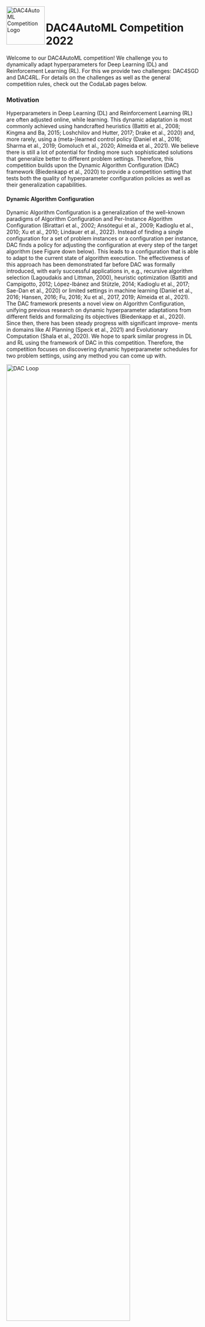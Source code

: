 <img align="left" width="100" src="logo.png" alt="DAC4AutoML Competition Logo">

# DAC4AutoML Competition 2022

Welcome to our DAC4AutoML competition! We challenge you to dynamically adapt hyperparameters for Deep Learning (DL) and Reinforcement Learning (RL). For this we provide two challenges: DAC4SGD and DAC4RL. For details on the challenges as well as the general competition rules, check out the CodaLab pages below.

### Motivation

Hyperparameters in Deep Learning (DL) and Reinforcement Learning (RL) are often adjusted online, while learning. This dynamic adaptation is most commonly achieved using handcrafted heuristics (Battiti et al., 2008; Kingma and Ba, 2015; Loshchilov and Hutter, 2017; Drake et al., 2020) and, more rarely, using a (meta-)learned control policy (Daniel et al., 2016; Sharma et al., 2019; Gomoluch et al., 2020; Almeida et al., 2021). We believe there is still a lot of potential for finding more such sophisticated solutions that generalize better to different problem settings. Therefore, this competition builds upon the Dynamic Algorithm Configuration (DAC) framework (Biedenkapp et al., 2020) to provide a competition setting that tests both the quality of hyperparameter configuration policies as well as their generalization capabilities.

#### Dynamic Algorithm Configuration

Dynamic Algorithm Configuration is a generalization of the well-known paradigms of Algorithm Configuration and Per-Instance Algorithm Configuration (Birattari et al., 2002; Ansótegui et al., 2009; Kadioglu et al., 2010; Xu et al., 2010; Lindauer et al., 2022). Instead of finding a single configuration for a set of problem instances or a configuration per instance, DAC finds a policy for adjusting the configuration at every step of the target algorithm (see Figure down below). This leads to a configuration that is able to adapt to the current state of algorithm execution. The effectiveness of this approach has been demonstrated far before DAC was formally introduced, with early successful applications in, e.g., recursive algorithm selection (Lagoudakis and Littman, 2000), heuristic optimization (Battiti and Campigotto, 2012; López-Ibánez and Stützle, 2014; Kadioglu et al., 2017; Sae-Dan et al., 2020) or limited settings in machine learning (Daniel et al., 2016; Hansen, 2016; Fu, 2016; Xu et al., 2017, 2019; Almeida et al., 2021). The DAC framework presents a novel view on Algorithm Configuration, unifying previous research on dynamic hyperparameter adaptations from different fields and formalizing its objectives (Biedenkapp et al., 2020). Since then, there has been steady progress with significant improve- ments in domains like AI Planning (Speck et al., 2021) and Evolutionary Computation (Shala et al., 2020). We hope to spark similar progress in DL and RL using the framework of DAC in this competition. Therefore, the competition focuses on discovering dynamic hyperparameter schedules for two problem settings, using any method you can come up with.

<img align="center" width="80%" src="dacloop.png" alt="DAC Loop">

### Challenge: DAC4SGD

While DAC has been applied to Computer Vision problems before (Daniel et al., 2016; Xu et al., 2017; Almeida et al., 2021), the research thus far has yet to yield practical online hyperparameter adaptation policies. Furthermore, the associated code often has not even been released and the experimental setups have been hard to replicate from the papers alone. In short, the challenge can be described as follows:

- Goal: Dynamically adapt the learning rate of the SGD optimizer
- Based on the extended version of the SGDBenchmark included in DACBench.
- Provided baselines: Static learning rate, cosine annealing (Loshchilov and Hutter, 2017), reduce learning rate on pleateu (Pytorch; Paszke et al., 2019) and a basic RL agent.
- CodaLab competition page: TODO

### Challenge: DAC4RL

In Reinforcement Learning, dynamic configuration is common but does not currently target transfer or generalization (Jaderberg et al., 2017; Parker-Holder et al., 2020; Awad et al., 2021) either across variations of the same environment or across different environments. As a first step towards tackling this challenge, we will provide variations of five environments through different contexts for the CARL environments (Benjamins et al., 2021). Different contexts would then represent different train and test settings on which the participants’ approaches would be tested. This would explicitly encourage better transfer of hyperparameters between different contexts as envisioned in Kirk et al. (2021) and further progress on the DAC for RL state-of-the-art. In short, the challenge can be described as follows:

- Goal: Dynamically adapt the hyperparameter configuration of a stable_baselines3 agent
- Based on 5 CARL environments
- Provided baselines: Static configurations and learned configuration schedule found by state-of-the-art AutoRL tool PB2 (Parker-Holder et al., 2020)
- CodaLab competition page: TODO

### Awards

We will provide you with certificates of participation (physical as well as digital), including your placement and medals for the top 3 teams of each track. Further prizes for the top 3 teams are copies of the AutoML book signed by the editors. These teams will also receive monetary prizes sponsored by ChaLearn:

- 250$ for first place
- 150$ for second
- 100$ for third

### Organizers
The DAC4AutoML competition is organized by the [AutoML Freiburg-Hannover group](automl.org).

<div>
<figure>
    <img src="theresa.jpg" width="150" height="200">
    <font size="2">
    <figcaption> <a href= "https://www.tnt.uni-hannover.de/staff/eimer/">Theresa Eimer </a> 
    </figcaption>
    </font>
</figure>
<figure>
    <img src="raghu.jpg" width="175" height="200">
    <font size="2">
    <figcaption> <a href= "https://www.tnt.uni-hannover.de/staff/eimer/">Raghu Rajan </a> 
    </figcaption>
    </font>
</figure>
    <figure>
    <img src="aditya.jpg" width="150" height="200">
    <font size="2">
    <figcaption> <a href= "https://www.tnt.uni-hannover.de/staff/mohan/">Aditya Mohan </a> 
    </figcaption>
    </font>
</figure>
</div>

<div>
<figure>
    <img src="goktug.jpeg" width="150" height="200">
    <figcaption class="figure-caption text-center"> <a href= "https://www.tnt.uni-hannover.de/staff/eimer/">Göktuğ Karakaşlı</a> 
    </figcaption>
</figure>
    
<figure>
    <img src="carolin.jpg" width="150" height="200">
    <figcaption> <a href= "https://www.tnt.uni-hannover.de/staff/benjamin/">Carolin Benjamins </a> 
    </figcaption>
</figure>
    
<figure>
    <img src="steven.jpg" width="150" height="200">
    <font size="2">
    <figcaption class="figure-caption text-center"> <a href= "https://www.tnt.uni-hannover.de/staff/mohan/">Steven Adriaensen </a> 
    </figcaption>
    </font>
</figure>
</div>

<div>
<figure>
    <img src="frank.jpg" width="180" height="200">
    <font size="2">
    <figcaption> <a href= "https://www.tnt.uni-hannover.de/staff/eimer/">Frank Hutter </a> 
    </figcaption>
    </font>
</figure>
<figure>
    <img src="marius.jpg" width="150" height="200">
    <font size="2">
    <figcaption> <a href= "https://www.tnt.uni-hannover.de/staff/lindauer/">Marius Lindauer </a> 
    </figcaption>
    </font>
</figure>
</div>

